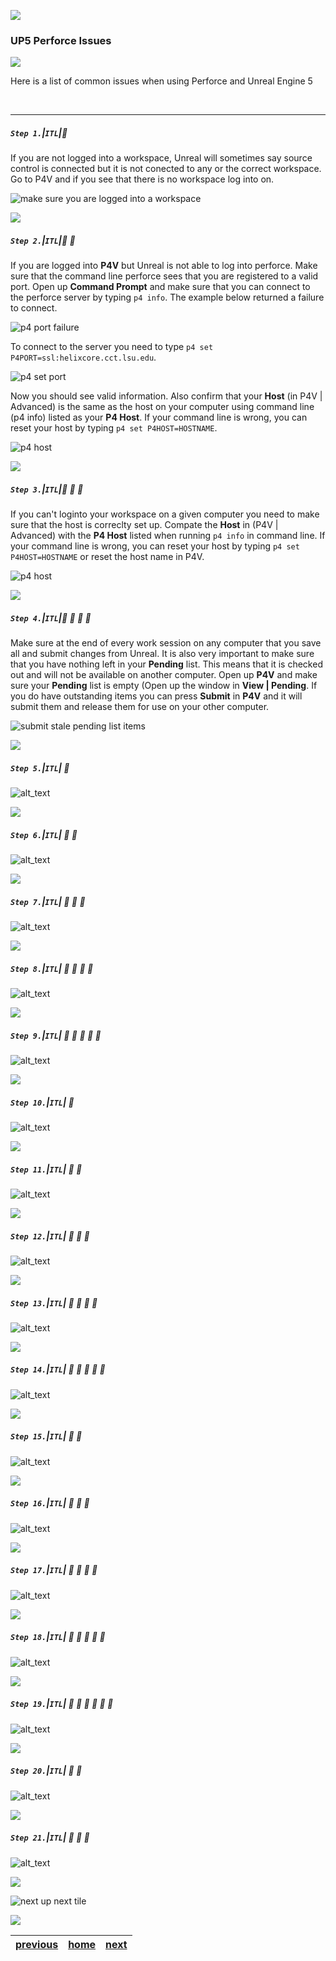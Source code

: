 ![](images/line3.png)

### UP5 Perforce Issues

![](images/line3.png)

Here is a list of common issues when using Perforce and Unreal Engine 5

<br>

---


##### `Step 1.`\|`ITL`|:small_blue_diamond:

If you are not logged into a workspace, Unreal will sometimes say source control is connected but it is not conected to any or the correct workspace.  Go to P4V and if you see that there is no workspace log into on.

![make sure you are logged into a workspace](images/noValidWorksspaceP4v.png)

![](images/line2.png)

##### `Step 2.`\|`ITL`|:small_blue_diamond: :small_blue_diamond: 

If you are logged into **P4V** but Unreal is not able to log into perforce.  Make sure that the command line perforce sees that you are registered to a valid port.  Open up **Command Prompt** and make sure that you can connect to the perforce server by typing `p4 info`.  The example below returned a failure to connect.

![p4 port failure](images/p4PortFailure.png)

To connect to the server you need to type `p4 set P4PORT=ssl:helixcore.cct.lsu.edu`.

![p4 set port](images/p4PortSet.png)

Now you should see valid information.  Also confirm that your **Host** (in P4V | Advanced) is the same as the host on your computer using command line (p4 info) listed as your **P4 Host**.  If your command line is wrong, you can reset your host by typing `p4 set P4HOST=HOSTNAME`.

![p4 host](images/CorrectWorkspace.png)

![](images/line2.png)

##### `Step 3.`\|`ITL`|:small_blue_diamond: :small_blue_diamond: :small_blue_diamond:

If you can't loginto your workspace on a given computer you need to make sure that the host is correclty set up.  Compate the **Host** in (P4V | Advanced) with the **P4 Host** listed when running `p4 info` in command line. If your command line is wrong, you can reset your host by typing `p4 set P4HOST=HOSTNAME` or reset the host name in P4V.

![p4 host](images/CorrectWorkspace.png)

![](images/line2.png)

##### `Step 4.`\|`ITL`|:small_blue_diamond: :small_blue_diamond: :small_blue_diamond: :small_blue_diamond:

Make sure at the end of every work session on any computer that you save all and submit changes from Unreal.  It is also very important to make sure that you have nothing left in your **Pending** list.  This means that it is checked out and will not be available on another computer. Open up **P4V** and make sure your **Pending** list is empty (Open up the window in **View | Pending**. If you do have outstanding items you can press **Submit** in **P4V** and it will submit them and release them for use on your other computer.

![submit stale pending list items](images/addSubmit.png)

![](images/line2.png)

##### `Step 5.`\|`ITL`| :small_orange_diamond:

![alt_text](images/.jpg)

![](images/line2.png)

##### `Step 6.`\|`ITL`| :small_orange_diamond: :small_blue_diamond:

![alt_text](images/.jpg)

![](images/line2.png)

##### `Step 7.`\|`ITL`| :small_orange_diamond: :small_blue_diamond: :small_blue_diamond:

![alt_text](images/.jpg)

![](images/line2.png)

##### `Step 8.`\|`ITL`| :small_orange_diamond: :small_blue_diamond: :small_blue_diamond: :small_blue_diamond:

![alt_text](images/.jpg)

![](images/line2.png)

##### `Step 9.`\|`ITL`| :small_orange_diamond: :small_blue_diamond: :small_blue_diamond: :small_blue_diamond: :small_blue_diamond:

![alt_text](images/.jpg)

![](images/line2.png)

##### `Step 10.`\|`ITL`| :large_blue_diamond:

![alt_text](images/.jpg)

![](images/line2.png)

##### `Step 11.`\|`ITL`| :large_blue_diamond: :small_blue_diamond: 

![alt_text](images/.jpg)

![](images/line2.png)


##### `Step 12.`\|`ITL`| :large_blue_diamond: :small_blue_diamond: :small_blue_diamond: 

![alt_text](images/.jpg)

![](images/line2.png)

##### `Step 13.`\|`ITL`| :large_blue_diamond: :small_blue_diamond: :small_blue_diamond:  :small_blue_diamond: 

![alt_text](images/.jpg)

![](images/line2.png)

##### `Step 14.`\|`ITL`| :large_blue_diamond: :small_blue_diamond: :small_blue_diamond: :small_blue_diamond:  :small_blue_diamond: 

![alt_text](images/.jpg)

![](images/line2.png)

##### `Step 15.`\|`ITL`| :large_blue_diamond: :small_orange_diamond: 

![alt_text](images/.jpg)

![](images/line2.png)

##### `Step 16.`\|`ITL`| :large_blue_diamond: :small_orange_diamond:   :small_blue_diamond: 

![alt_text](images/.jpg)

![](images/line2.png)

##### `Step 17.`\|`ITL`| :large_blue_diamond: :small_orange_diamond: :small_blue_diamond: :small_blue_diamond:

![alt_text](images/.jpg)

![](images/line2.png)

##### `Step 18.`\|`ITL`| :large_blue_diamond: :small_orange_diamond: :small_blue_diamond: :small_blue_diamond: :small_blue_diamond:

![alt_text](images/.jpg)

![](images/line2.png)

##### `Step 19.`\|`ITL`| :large_blue_diamond: :small_orange_diamond: :small_blue_diamond: :small_blue_diamond: :small_blue_diamond: :small_blue_diamond:

![alt_text](images/.jpg)

![](images/line2.png)

##### `Step 20.`\|`ITL`| :large_blue_diamond: :large_blue_diamond:

![alt_text](images/.jpg)

![](images/line2.png)

##### `Step 21.`\|`ITL`| :large_blue_diamond: :large_blue_diamond: :small_blue_diamond:

![alt_text](images/.jpg)

![](images/line.png)

<!-- <img src="https://via.placeholder.com/1000x100/45D7CA/000000/?text=Next Up - ADD NEXT TITLE"> -->
![next up next tile](images/banner.png)

![](images/line.png)

| [previous]()| [home](README.md#user-content-ue4-lighting) | [next]()|
|---|---|---|
